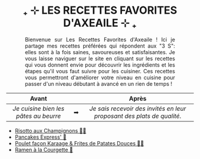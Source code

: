 <div style="position: fixed; top: 0; left: 0; width: 200px; height: 100vh; background-image: url('photocuisine.jpeg');">
</div>
<div style="position: fixed; top: 0; right: 0; width: 200px; height: 100vh; background-image: url('dinnertable.jpeg');">
</div>

<div style="text-align: center;">
  <h1>₊ ⊹ LES RECETTES FAVORITES D'AXEAILE ⊹ ₊</h1>
</div>

<p style="margin-left: 10%; margin-right: 10%; text-align: justify;">
        Bienvenue sur Les Recettes Favorites d'Axeaile ! Ici je partage mes recettes préférées qui répondent aux "3 S": elles sont à la fois saines, savoureuses et satisfaisantes. Je vous laisse naviguer sur le site en cliquant sur les recettes qui vous donnent envie pour découvrir les ingrédients et les étapes qu'il vous faut suivre pour les cuisiner. Ces recettes vous permettront d'améliorer votre niveau en cuisine pour passer d'un niveau débutant à avancé en un rien de temps !
</p>

| Avant |  | Après |
|:-----:|:-----:|:-----:|
|*Je cuisine bien les pâtes au beurre*| ➡ |*Je sais recevoir des invités en leur proposant des plats de qualité*.|

- [Risotto aux Champignons 🍄‍🟫][id] 
- [Pancakes Express' 🥞][id1] 
- [Poulet façon Karaage & Frites de Patates Douces 🍗🍠][id2]
- [Ramen à la Courgette 🍜][id3]

[id]: risotto.md
[id1]: pancakesexpress.md
[id2]: poulet.md
[id3]: ramencourgette.md
